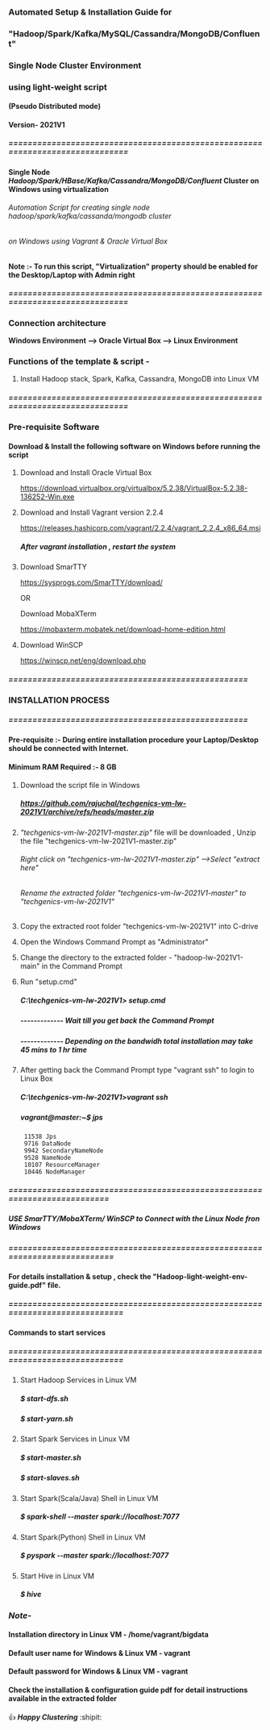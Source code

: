 ### Automated Setup & Installation Guide for 
### "Hadoop/Spark/Kafka/MySQL/Cassandra/MongoDB/Confluent"
### Single Node Cluster Environment
### using light-weight script
#### (Pseudo Distributed mode)
#### Version- 2021V1
##### ==============================================================================

#### Single Node _Hadoop/Spark/HBase/Kafka/Cassandra/MongoDB/Confluent_ Cluster on Windows using virtualization

###### Automation Script for creating single node _hadoop/spark/kafka/cassanda/mongodb_ cluster 
###### on Windows using Vagrant & Oracle Virtual Box 

#### Note :- To run this script, "Virtualization" property should be enabled for the Desktop/Laptop with Admin right
##### ==============================================================================
### Connection architecture

**Windows Environment --> Oracle Virtual Box --> Linux Environment**

### Functions of the template & script -
1. Install Hadoop stack, Spark, Kafka, Cassandra, MongoDB into Linux VM

##### ==============================================================================
### Pre-requisite Software
#### Download & Install the following software on Windows before running the script

1. Download and Install Oracle Virtual Box
   	
	https://download.virtualbox.org/virtualbox/5.2.38/VirtualBox-5.2.38-136252-Win.exe

2. Download and Install Vagrant version 2.2.4
  
	https://releases.hashicorp.com/vagrant/2.2.4/vagrant_2.2.4_x86_64.msi
  
      ##### After vagrant installation , restart the system
	
3. Download SmarTTY

	https://sysprogs.com/SmarTTY/download/
	
	OR
	
	Download MobaXTerm
	
	https://mobaxterm.mobatek.net/download-home-edition.html

4. Download WinSCP

	https://winscp.net/eng/download.php
	

	
##### ==================================================
###  INSTALLATION PROCESS
##### ==================================================

#### Pre-requisite :- During entire installation procedure your Laptop/Desktop should be connected with Internet.
#### Minimum RAM Required :- 8 GB

1. Download the script file in Windows

   #####   https://github.com/rajuchal/techgenics-vm-lw-2021V1/archive/refs/heads/master.zip

2. _"techgenics-vm-lw-2021V1-master.zip"_ file will be downloaded , Unzip the file "techgenics-vm-lw-2021V1-master.zip"
   ######  Right click on "techgenics-vm-lw-2021V1-master.zip" -->Select "extract here"
   ######  Rename the extracted folder "techgenics-vm-lw-2021V1-master" to "techgenics-vm-lw-2021V1"

3. Copy the extracted root folder "techgenics-vm-lw-2021V1" into C-drive

4. Open the Windows Command Prompt as "Administrator"

5. Change the directory to the extracted folder - "hadoop-lw-2021V1-main" in the Command Prompt

6. Run "setup.cmd"

   ##### C:\techgenics-vm-lw-2021V1> setup.cmd

   ##### ------------- Wait till you get back the Command Prompt
   ##### ------------- Depending on the bandwidh total installation may take 45 mins to 1 hr time

6. After getting back the Command Prompt type "vagrant ssh" to login to Linux Box

   ##### C:\techgenics-vm-lw-2021V1>vagrant ssh

   ##### vagrant@master:~$ jps
		11538 Jps
		9716 DataNode
		9942 SecondaryNameNode
		9528 NameNode
		10107 ResourceManager
		10446 NodeManager

##### ==========================================================================
##### USE SmarTTY/MobaXTerm/ WinSCP to Connect with the Linux Node fron Windows

##### ===========================================================================

#### For details installation & setup , check the "Hadoop-light-weight-env-guide.pdf" file.

##### =============================================================================

#### Commands to start services

##### =============================================================================

1. Start Hadoop Services in Linux VM
    ##### $ start-dfs.sh
    ##### $ start-yarn.sh

2. Start Spark Services in Linux VM
    ##### $ start-master.sh
    ##### $ start-slaves.sh

3. Start Spark(Scala/Java) Shell  in Linux VM

    ##### $ spark-shell --master spark://localhost:7077

4. Start Spark(Python) Shell  in Linux VM

    ##### $ pyspark --master spark://localhost:7077

5. Start Hive  in Linux VM

    ##### $ hive

### *Note-*
#### Installation directory in Linux VM - /home/vagrant/bigdata
#### Default user name for Windows & Linux VM - vagrant
#### Default password for Windows & Linux VM - vagrant
#### Check the installation & configuration guide pdf for detail instructions available in the extracted folder

:+1: **_Happy Clustering_** :shipit:
